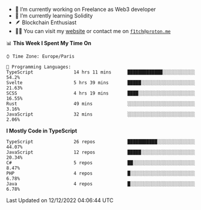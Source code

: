- 🔭 I’m currently working on Freelance as Web3 developer
- 🌱 I’m currently learning Solidity
- 🪶 Blockchain Enthusiast
- 👨‍💻 You can visit my [website](https://f1tch.xyz) or contact me on [`f1tch@proton.me`](mailto:f1tch@proton.me)

<!--START_SECTION:waka-->
📊 **This Week I Spent My Time On** 

```text
⌚︎ Time Zone: Europe/Paris

💬 Programming Languages: 
TypeScript               14 hrs 11 mins      █████████████░░░░░░░░░░░░   54.2% 
Svelte                   5 hrs 39 mins       █████░░░░░░░░░░░░░░░░░░░░   21.63% 
SCSS                     4 hrs 19 mins       ████░░░░░░░░░░░░░░░░░░░░░   16.55% 
Rust                     49 mins             ░░░░░░░░░░░░░░░░░░░░░░░░░   3.16% 
JavaScript               32 mins             ░░░░░░░░░░░░░░░░░░░░░░░░░   2.06%

```

**I Mostly Code in TypeScript** 

```text
TypeScript               26 repos            ███████████░░░░░░░░░░░░░░   44.07% 
JavaScript               12 repos            █████░░░░░░░░░░░░░░░░░░░░   20.34% 
C#                       5 repos             ██░░░░░░░░░░░░░░░░░░░░░░░   8.47% 
PHP                      4 repos             █░░░░░░░░░░░░░░░░░░░░░░░░   6.78% 
Java                     4 repos             █░░░░░░░░░░░░░░░░░░░░░░░░   6.78%

```



 Last Updated on 12/12/2022 04:06:44 UTC
<!--END_SECTION:waka-->
